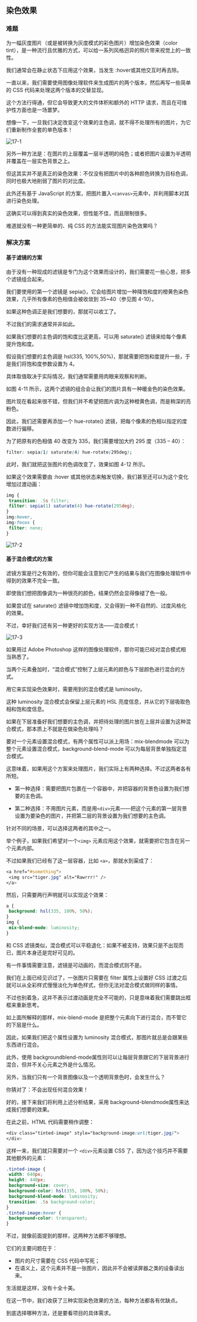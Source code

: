 ## 染色效果

### 难题

为一幅灰度图片（或是被转换为灰度模式的彩色图片）增加染色效果（color tint），是一种流行且优雅的方式，可以给一系列风格迥异的照片带来视觉上的一致性。

我们通常会在静止状态下应用这个效果，当发生 :hover或其他交互时再去除。

一直以来，我们需要使用图像处理软件来生成图片的两个版本，然后再写一些简单的 CSS 代码来处理这两个版本的交替显现。

这个方法行得通，但它会导致更大的文件体积和额外的 HTTP 请求，而且在可维护性方面也是一场噩梦。

想像一下，一旦我们决定改变这个效果的主色调，就不得不处理所有的图片，为它们重新制作全套的单色版本！

![17-1](https://github.com/Artila/CSS/blob/master/CSS%20SECRETS/%E7%AC%AC4%E7%AB%A0%20%E8%A7%86%E8%A7%89%E6%95%88%E6%9E%9C/images/17-1.PNG)

另外一种方法是：在图片的上层覆盖一层半透明的纯色；或者把图片设置为半透明并覆盖在一层实色背景之上。

但这其实并不是真正的染色效果：不仅没有把图片中的各种颜色转换为目标色调，同时也极大地削弱了图片的对比度。

此外还有基于 JavaScript 的方案，把图片置入`<canvas>`元素中，并利用脚本对其进行染色处理。

这确实可以得到真实的染色效果，但性能不佳，而且限制很多。

难道就没有一种更简单的、纯 CSS 的方法能实现图片染色效果吗？



### 解决方案

#### 基于滤镜的方案

由于没有一种现成的滤镜是专门为这个效果而设计的，我们需要花一些心思，把多个滤镜组合起来。

我们要使用的第一个滤镜是 sepia()，它会给图片增加一种降饱和度的橙黄色染色效果，几乎所有像素的色相值会被收敛到 35~40（参见图 4-10）。

如果这种色调正是我们想要的，那就可以收工了。

不过我们的需求通常并非如此。

如果我们想要的主色调的饱和度比这更高，可以用 saturate() 滤镜来给每个像素提升饱和度。

假设我们想要的主色调是 hsl(335, 100%,50%)，那就需要把饱和度提升一些，于是我们将饱和度参数设置为 4。

具体取值取决于实际情况，我们通常需要用肉眼来观察和判断。

如图 4-11 所示，这两个滤镜的组合会让我们的图片具有一种暖金色的染色效果。

图片现在看起来很不错，但我们并不希望把图片调为这种橙黄色调，而是稍深的亮粉色。

因此，我们还需要再添加一个 hue-rotate() 滤镜，把每个像素的色相以指定的度数进行偏移。

为了把原有的色相值 40 改变为 335，我们需要增加大约 295 度（335 – 40）：

```css
filter: sepia(1) saturate(4) hue-rotate(295deg);
```

此时，我们就把这张图片的色调改变了，效果如图 4-12 所示。

如果这个效果需要由 :hover 或其他状态来触发切换，我们甚至还可以为这个变化增加过渡动画：

```css
img {
 transition: .5s filter;
 filter: sepia(1) saturate(4) hue-rotate(295deg);
}
img:hover,
img:focus {
 filter: none;
}
```

![17-2](https://github.com/Artila/CSS/blob/master/CSS%20SECRETS/%E7%AC%AC4%E7%AB%A0%20%E8%A7%86%E8%A7%89%E6%95%88%E6%9E%9C/images/17-2.PNG)



#### 基于混合模式的方案

滤镜方案是行之有效的，但你可能会注意到它产生的结果与我们在图像处理软件中得到的效果不完全一致。

即使我们想把图像调为一种很亮的颜色，结果仍然会显得像褪了色一般。

如果尝试在 saturate() 滤镜中增加饱和度，又会得到一种不自然的、过度风格化的效果。

不过，幸好我们还有另一种更好的实现方法——混合模式！

![17-3](https://github.com/Artila/CSS/blob/master/CSS%20SECRETS/%E7%AC%AC4%E7%AB%A0%20%E8%A7%86%E8%A7%89%E6%95%88%E6%9E%9C/images/17-3.PNG)

如果用过 Adobe Photoshop 这样的图像处理软件，那你可能已经对混合模式相当熟悉了。

当两个元素叠加时，“混合模式”控制了上层元素的颜色与下层颜色进行混合的方式。

用它来实现染色效果时，需要用到的混合模式是 luminosity。

这种 luminosity 混合模式会保留上层元素的 HSL 亮度信息，并从它的下层吸取色相和饱和度信息。

如果在下层准备好我们想要的主色调，并把待处理的图片放在上层并设置为这种混合模式，那本质上不就是在做染色处理吗？

要对一个元素设置混合模式，有两个属性可以派上用场：mix-blendmode 可以为整个元素设置混合模式，background-blend-mode 可以为每层背景单独指定混合模式。

这意味着，如果用这个方案来处理图片，我们实际上有两种选择。不过这两者各有所短。

- 第一种选择：需要把图片包裹在一个容器中，并把容器的背景色设置为我们想要的主色调。

- 第二种选择：不用图片元素，而是用`<div>`元素——把这个元素的第一层背景设置为要染色的图片，并把第二层的背景设置为我们想要的主色调。

针对不同的场景，可以选择这两者的其中之一。

举个例子，如果我们希望对一个`<img>` 元素应用这个效果，就需要把它包含在另一个元素内部。

不过如果我们已经有了这一层容器，比如 `<a>`，那就水到渠成了：

```css
<a href="#something">
 <img src="tiger.jpg" alt="Rawrrr!" />
</a>
```

然后，只需要两行声明就可以实现这个效果：

```css
a {
 background: hsl(335, 100%, 50%);
}
img {
 mix-blend-mode: luminosity;
}
```

和 CSS 滤镜类似，混合模式可以平稳退化：如果不被支持，效果只是不出现而已，图片本身还是完好可见的。

有一件事情需要注意，滤镜是可动画的，而混合模式则不是。

我们在上面已经见识过了，一张图片只需要在 filter 属性上设置好 CSS 过渡之后就可以从全彩样式慢慢淡化为单色样式，但你无法对混合模式做同样的事情。

不过也别着急，这并不表示过渡动画是完全不可能的，只是意味着我们需要跳出框框来重新思考。

如上面所解释的那样，mix-blend-mode 是把整个元素向下进行混合，而不管它的下层是什么。

因此，如果我们把这个属性设置为 luminosity 混合模式，那图片就总是会跟某些东西进行混合。

此外，使用 backgroundblend-mode属性则可以让每层背景跟它的下层背景进行混合，但并不关心元素之外是什么情况。

另外，当我们只有一个背景图像以及一个透明背景色时，会发生什么？

你猜对了：不会出现任何混合效果！

好的，接下来我们将利用上述分析结果，采用 background-blendmode属性来达成我们想要的效果。

在此之前，HTML 代码需要稍作调整：

```css
<div class="tinted-image" style="background-image:url(tiger.jpg)">
</div>
```

这样一来，我们就只需要对一个 `<div>`元素设置 CSS 了，因为这个技巧并不需要其他额外的元素：

```css
.tinted-image {
 width: 640px; 
 height: 440px;
 background-size: cover;
 background-color: hsl(335, 100%, 50%);
 background-blend-mode: luminosity;
 transition: .5s background-color;
}
.tinted-image:hover {
 background-color: transparent;
}
```

不过，就像前面提到的那样，这两种方法都不够理想。

它们的主要问题在于：

- 图片的尺寸需要在 CSS 代码中写死；
- 在语义上，这个元素并不是一张图片，因此并不会被读屏器之类的设备读出来。

生活就是这样，没有十全十美。

在这一节中，我们收获了三种实现染色效果的方法，每种方法都各有优缺点。

到底选择哪种方法，还是要看项目的具体需求。
